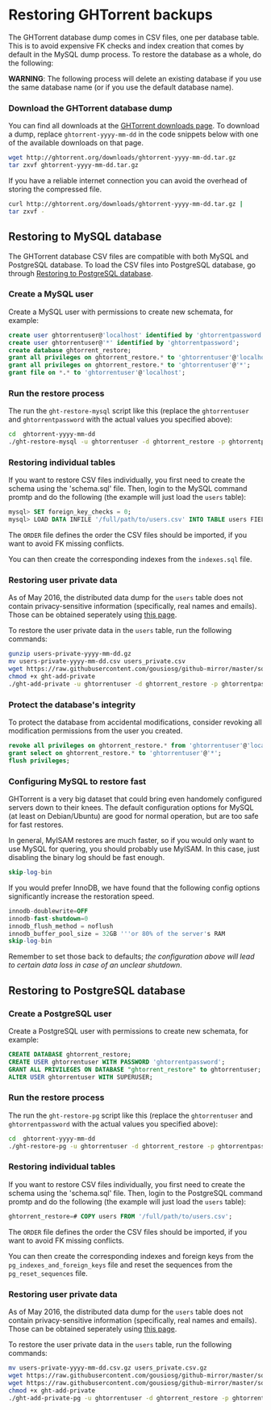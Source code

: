 # Restoring GHTorrent backups

The GHTorrent database dump comes in CSV files, one per database table. This is
to avoid expensive FK checks and index creation that comes by default
in the MySQL dump process. To restore the database as a whole,
do the following:

**WARNING**: The following process will delete an existing database if you
use the same database name (or if you use the default database name).

### Download the GHTorrent database dump

You can find all downloads at the [GHTorrent downloads page](http://ghtorrent.org/downloads.html). 
To download a dump, replace `ghtorrent-yyyy-mm-dd` in the code snippets below
with one of the available downloads on that page.

```bash
wget http://ghtorrent.org/downloads/ghtorrent-yyyy-mm-dd.tar.gz
tar zxvf ghtorrent-yyyy-mm-dd.tar.gz
```

If you have a reliable internet connection you can avoid the overhead of
storing the compressed file.

```bash
curl http://ghtorrent.org/downloads/ghtorrent-yyyy-mm-dd.tar.gz |
tar zxvf -
```
## Restoring to MySQL database
The GHTorrent database CSV files are compatible with both MySQL and PostgreSQL database. To load the CSV files into PostgreSQL database, go through [Restoring to PostgreSQL database](#restoring-to-postgresql-database).
### Create a MySQL user
Create a MySQL user with permissions to create new schemata, for example:

```sql
create user ghtorrentuser@'localhost' identified by 'ghtorrentpassword';
create user ghtorrentuser@'*' identified by 'ghtorrentpassword';
create database ghtorrent_restore;
grant all privileges on ghtorrent_restore.* to 'ghtorrentuser'@'localhost';
grant all privileges on ghtorrent_restore.* to 'ghtorrentuser'@'*';
grant file on *.* to 'ghtorrentuser'@'localhost';
```
### Run the restore process

The run the `ght-restore-mysql` script like this (replace the `ghtorrentuser`
and `ghtorrentpassword` with the actual values you specified above):

```bash
cd  ghtorrent-yyyy-mm-dd
./ght-restore-mysql -u ghtorrentuser -d ghtorrent_restore -p ghtorrentpassword .
```

### Restoring individual tables
If you want to restore CSV files individually, you first need to create
the schema using the 'schema.sql' file. Then, login to the MySQL command
promtp and do the following (the example will just load the `users` table):

```sql
mysql> SET foreign_key_checks = 0;
mysql> LOAD DATA INFILE '/full/path/to/users.csv' INTO TABLE users FIELDS TERMINATED BY ',' OPTIONALLY ENCLOSED BY '\"' LINES TERMINATED BY '\n'
```

The `ORDER` file defines the order the CSV files should be imported, if you want
to avoid FK missing conflicts.

You can then create the corresponding indexes from the `indexes.sql` file.

### Restoring user private data

As of May 2016, the distributed data dump for the `users` table does not contain
privacy-sensitive information (specifically, real names and emails). Those
can be obtained seperately using [this page](http://ghtorrent.org/pers-data.html).

To restore the user private data in the `users` table, run the following
commands:

```bash
gunzip users-private-yyyy-mm-dd.gz
mv users-private-yyyy-mm-dd.csv users_private.csv
wget https://raw.githubusercontent.com/gousiosg/github-mirror/master/sql/ght-add-private
chmod +x ght-add-private
./ght-add-private -u ghtorrentuser -d ghtorrent_restore -p ghtorrentpassword .
```

### Protect the database's integrity
To protect the database from accidental modifications,
consider revoking all modification permissions from the user you created.

```sql
revoke all privileges on ghtorrent_restore.* from 'ghtorrentuser'@'localhost';
grant select on ghtorrent_restore.* to 'ghtorrentuser'@'*';
flush privileges;
```

### Configuring MySQL to restore fast

GHTorrent is a very big dataset that could bring even handomely configured servers
down to their knees. The default configuration options for MySQL (at least on
Debian/Ubuntu) are good for normal operation, but are too safe for fast restores.

In general, MyISAM restores are much faster, so if you would only want to
use MySQL for quering, you should probably use MyISAM. In this case, just
disabling the binary log should be fast enough.

```sql
skip-log-bin
```

If you would prefer InnoDB, we have found that the following config options
significantly increase the restoration speed.

```sql
innodb-doublewrite=OFF
innodb-fast-shutdown=0
innodb_flush_method = noflush
innodb_buffer_pool_size = 32GB '''or 80% of the server's RAM
skip-log-bin
```

Remember to set those back to defaults; _the configuration above will lead
to certain data loss in case of an unclear shutdown_.

## <a name="restoring-to-postgresql-database"></a>Restoring to PostgreSQL database
### Create a PostgreSQL user
Create a PostgreSQL user with permissions to create new schemata, for example:

```sql
CREATE DATABASE ghtorrent_restore;
CREATE USER ghtorrentuser WITH PASSWORD 'ghtorrentpassword';
GRANT ALL PRIVILEGES ON DATABASE "ghtorrent_restore" to ghtorrentuser;
ALTER USER ghtorrentuser WITH SUPERUSER;
```
### Run the restore process

The run the `ght-restore-pg` script like this (replace the `ghtorrentuser`
and `ghtorrentpassword` with the actual values you specified above):

```bash
cd  ghtorrent-yyyy-mm-dd
./ght-restore-pg -u ghtorrentuser -d ghtorrent_restore -p ghtorrentpassword .
```

### Restoring individual tables
If you want to restore CSV files individually, you first need to create
the schema using the 'schema.sql' file. Then, login to the PostgreSQL command
promtp and do the following (the example will just load the `users` table):

```sql
ghtorrent_restore=# COPY users FROM '/full/path/to/users.csv';
```

The `ORDER` file defines the order the CSV files should be imported, if you want
to avoid FK missing conflicts.

You can then create the corresponding indexes and foreign keys from the `pg_indexes_and_foreign_keys` file and reset the sequences from the `pg_reset_sequences` file.

### Restoring user private data

As of May 2016, the distributed data dump for the `users` table does not contain
privacy-sensitive information (specifically, real names and emails). Those
can be obtained seperately using [this page](http://ghtorrent.org/pers-data.html).

To restore the user private data in the `users` table, run the following
commands:

```bash
mv users-private-yyyy-mm-dd.csv.gz users_private.csv.gz
wget https://raw.githubusercontent.com/gousiosg/github-mirror/master/sql/ght-add-private-pg
wget https://raw.githubusercontent.com/gousiosg/github-mirror/master/sql/pg_users_private.sql
chmod +x ght-add-private
./ght-add-private-pg -u ghtorrentuser -d ghtorrent_restore -p ghtorrentpassword .
```
